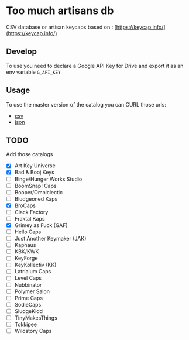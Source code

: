 # Too much artisans db

CSV database or artisan keycaps based on : [https://keycap.info/](https://keycap.info/)

## Develop

To use you need to declare a Google API Key for Drive and export it as an env variable `G_API_KEY`

## Usage

To use the master version of the catalog you can CURL those urls:

- [csv](https://raw.githubusercontent.com/zekth/too-much-artisans-db/master/db/catalog.csv)
- [json](https://raw.githubusercontent.com/zekth/too-much-artisans-db/master/db/catalog.json)

## TODO

Add those catalogs

- [x] Art Key Universe
- [x] Bad & Booj Keys
- [ ] Binge/Hunger Works Studio
- [ ] BoomSnap! Caps
- [ ] Booper/Omniclectic
- [ ] Bludgeoned Kaps
- [x] BroCaps
- [ ] Clack Factory
- [ ] Fraktal Kaps
- [x] Grimey as Fuck (GAF)
- [ ] Hello Caps
- [ ] Just Another Keymaker (JAK)
- [ ] Kaphaus
- [ ] KBK/KWK
- [ ] KeyForge
- [ ] KeyKollectiv (KK)
- [ ] Latrialum Caps
- [ ] Level Caps
- [ ] Nubbinator
- [ ] Polymer Salon
- [ ] Prime Caps
- [ ] SodieCaps
- [ ] SludgeKidd
- [ ] TinyMakesThings
- [ ] Tokkipee
- [ ] Wildstory Caps
